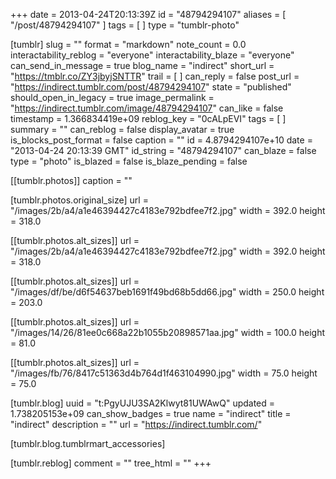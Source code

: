 +++
date = 2013-04-24T20:13:39Z
id = "48794294107"
aliases = [ "/post/48794294107" ]
tags = [ ]
type = "tumblr-photo"

[tumblr]
slug = ""
format = "markdown"
note_count = 0.0
interactability_reblog = "everyone"
interactability_blaze = "everyone"
can_send_in_message = true
blog_name = "indirect"
short_url = "https://tmblr.co/ZY3jbyjSNTTR"
trail = [ ]
can_reply = false
post_url = "https://indirect.tumblr.com/post/48794294107"
state = "published"
should_open_in_legacy = true
image_permalink = "https://indirect.tumblr.com/image/48794294107"
can_like = false
timestamp = 1.366834419e+09
reblog_key = "0cALpEVI"
tags = [ ]
summary = ""
can_reblog = false
display_avatar = true
is_blocks_post_format = false
caption = ""
id = 4.8794294107e+10
date = "2013-04-24 20:13:39 GMT"
id_string = "48794294107"
can_blaze = false
type = "photo"
is_blazed = false
is_blaze_pending = false

[[tumblr.photos]]
caption = ""

[tumblr.photos.original_size]
url = "/images/2b/a4/a1e46394427c4183e792bdfee7f2.jpg"
width = 392.0
height = 318.0

[[tumblr.photos.alt_sizes]]
url = "/images/2b/a4/a1e46394427c4183e792bdfee7f2.jpg"
width = 392.0
height = 318.0

[[tumblr.photos.alt_sizes]]
url = "/images/df/be/d6f54637beb1691f49bd68b5dd66.jpg"
width = 250.0
height = 203.0

[[tumblr.photos.alt_sizes]]
url = "/images/14/26/81ee0c668a22b1055b20898571aa.jpg"
width = 100.0
height = 81.0

[[tumblr.photos.alt_sizes]]
url = "/images/fb/76/8417c51363d4b764d1f463104990.jpg"
width = 75.0
height = 75.0

[tumblr.blog]
uuid = "t:PgyUJU3SA2Klwyt81UWAwQ"
updated = 1.738205153e+09
can_show_badges = true
name = "indirect"
title = "indirect"
description = ""
url = "https://indirect.tumblr.com/"

[tumblr.blog.tumblrmart_accessories]

[tumblr.reblog]
comment = ""
tree_html = ""
+++
